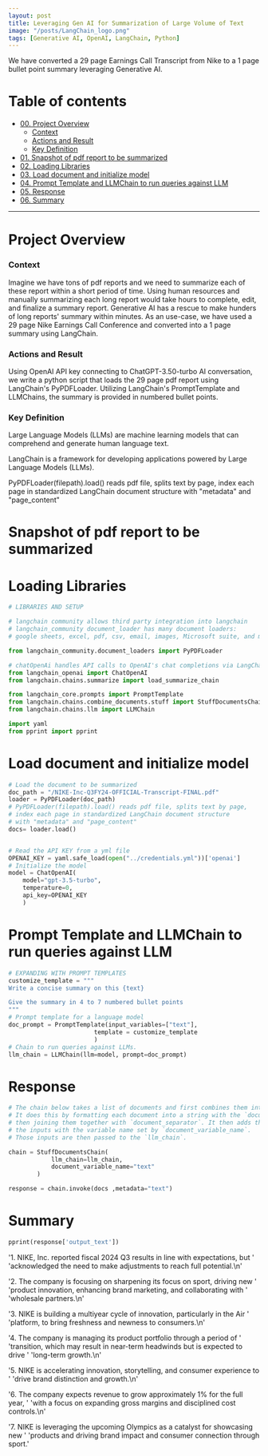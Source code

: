```yaml
---
layout: post
title: Leveraging Gen AI for Summarization of Large Volume of Text
image: "/posts/LangChain_logo.png"
tags: [Generative AI, OpenAI, LangChain, Python]
---
```


We have converted a 29 page Earnings Call Transcript from Nike to a 1 page bullet point summary leveraging Generative AI.  

# Table of contents

- [00. Project Overview](#overview-main)
    - [Context](#overview-context)
    - [Actions and Result](#overview-actions)
    - [Key Definition](#overview-definition)
- [01. Snapshot of pdf report to be summarized](#data-overview)
- [02. Loading Libraries](#loading-libraries)
- [03. Load document and initialize model](#load-doc-initialize-model)
- [04. Prompt Template and LLMChain to run queries against LLM](#Prompt-LLMChain)
- [05. Response](#response)
- [06. Summary](#summary)
  
___

# Project Overview  <a name="overview-main"></a>

### Context <a name="overview-context"></a>

Imagine we have tons of pdf reports and we need to summarize each of these report within a short period of time. Using human resources and manually summarizing each long report would take hours to complete, edit, and finalize a summary report. Generative AI has a rescue to make hunders of long reports' summary within minutes. As an use-case, we have used a 29 page Nike Earnings Call Conference and converted into a 1 page summary using LangChain.     

### Actions and Result<a name="overview-actions"></a>

Using OpenAI API key connecting to ChatGPT-3.50-turbo AI conversation, we write a python script that loads the 29 page pdf report using LangChain's PyPDFLoader. Utilizing LangChain's PromptTemplate and LLMChains, the summary is provided in numbered bullet points. 

### Key Definition <a name="overview-definition"></a>

Large Language Models (LLMs) are machine learning models that can comprehend and generate human language text.

LangChain is a framework for developing applications powered by Large Language Models (LLMs). 

PyPDFLoader(filepath).load() reads pdf file, splits text by page, index each page in standardized LangChain document structure with "metadata" and "page_content"

# Snapshot of pdf report to be summarized <a name="data-overview"></a>

<object src="/img/posts/NIKE-Inc-Q3FY24-OFFICIAL-Transcript-FINAL.pdf">

# Loading Libraries <a name="loading-libraries"></a>

```python
# LIBRARIES AND SETUP

# langchain community allows third party integration into langchain
# langchain_community document_loader has many document loaders: 
# google sheets, excel, pdf, csv, email, images, Microsoft suite, and many more. 

from langchain_community.document_loaders import PyPDFLoader

# chatOpenAi handles API calls to OpenAI's chat completions via LangChain Standradized LLM Framework
from langchain_openai import ChatOpenAI
from langchain.chains.summarize import load_summarize_chain

from langchain_core.prompts import PromptTemplate
from langchain.chains.combine_documents.stuff import StuffDocumentsChain
from langchain.chains.llm import LLMChain

import yaml
from pprint import pprint

```
# Load document and initialize model <a name="load-doc-initialize-model"></a>
```python
# Load the document to be summarized
doc_path = "/NIKE-Inc-Q3FY24-OFFICIAL-Transcript-FINAL.pdf"
loader = PyPDFLoader(doc_path)
# PyPDFLoader(filepath).load() reads pdf file, splits text by page, 
# index each page in standardized LangChain document structure 
# with "metadata" and "page_content"
docs= loader.load()


# Read the API KEY from a yml file
OPENAI_KEY = yaml.safe_load(open("../credentials.yml"))['openai']
# Initialize the model
model = ChatOpenAI(
    model="gpt-3.5-turbo",
    temperature=0,
    api_key=OPENAI_KEY
    )
```

# Prompt Template and LLMChain to run queries against LLM <a name="Prompt-LLMChain"></a>

```python
# EXPANDING WITH PROMPT TEMPLATES
customize_template = """
Write a concise summary on this {text}

Give the summary in 4 to 7 numbered bullet points
"""
# Prompt template for a language model
doc_prompt = PromptTemplate(input_variables=["text"], 
                        template = customize_template
                        )
# Chain to run queries against LLMs.
llm_chain = LLMChain(llm=model, prompt=doc_prompt)
```

# Response <a name="response"></a>
```python
# The chain below takes a list of documents and first combines them into a single string.
# It does this by formatting each document into a string with the `document_prompt` and
# then joining them together with `document_separator`. It then adds that new string to
# the inputs with the variable name set by `document_variable_name`.
# Those inputs are then passed to the `llm_chain`.

chain = StuffDocumentsChain(
            llm_chain=llm_chain,
            document_variable_name="text"
        )

response = chain.invoke(docs ,metadata="text")
```

# Summary <a name="summary"></a>

```python
pprint(response['output_text'])
```

'1. NIKE, Inc. reported fiscal 2024 Q3 results in line with expectations, but '
 'acknowledged the need to make adjustments to reach full potential.\n'
 
 '2. The company is focusing on sharpening its focus on sport, driving new '
 'product innovation, enhancing brand marketing, and collaborating with '
 'wholesale partners.\n'
 
 '3. NIKE is building a multiyear cycle of innovation, particularly in the Air '
 'platform, to bring freshness and newness to consumers.\n'
 
 '4. The company is managing its product portfolio through a period of '
 'transition, which may result in near-term headwinds but is expected to drive '
 'long-term growth.\n'
 
 '5. NIKE is accelerating innovation, storytelling, and consumer experience to '
 'drive brand distinction and growth.\n'
 
 '6. The company expects revenue to grow approximately 1% for the full year, '
 'with a focus on expanding gross margins and disciplined cost controls.\n'
 
 '7. NIKE is leveraging the upcoming Olympics as a catalyst for showcasing new '
 'products and driving brand impact and consumer connection through sport.'













